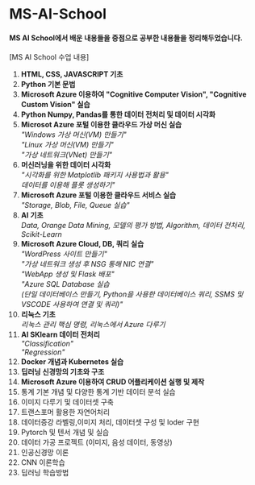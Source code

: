 # MS-AI-School
#### MS AI School에서 배운 내용들을 중점으로 공부한 내용들을 정리해두었습니다.

[MS AI School 수업 내용]
1. **HTML, CSS, JAVASCRIPT 기초**
2. **Python 기본 문법**</br>
3. **Microsoft Azure 이용하여 "Cognitive Computer Vision", "Cognitive Custom Vision" 실습**</br>
4. **Python Numpy, Pandas를 통한 데이터 전처리 및 데이터 시각화** </br>
5. **Microsot Azure 포털 이용한 클라우드 가상 머신 실습** </br>*"Windows 가상 머신(VM) 만들기"</br> "Linux 가상 머신(VM) 만들기"</br> "가상 네트워크(VNet) 만들기"</br>*
6. **머신러닝을 위한 데이터 시각화** </br> *"시각화를 위한 Matplotlib 패키지 사용법과 활용" </br> 데이터를 이용해 플롯 생성하기"</br>*
7. **Microsoft Azure 포털 이용한 클라우드 서비스 실습** </br> *"Storage, Blob, File, Queue 실습"*
8. **AI 기초** </br> *Data, Orange Data Mining, 모델의 평가 방법, Algorithm,  데이터 전처리, Scikit-Learn* </br>
9. **Microsoft Azure Cloud, DB, 쿼리 실습**</br> *"WordPress 사이트 만들기"</br> "가상 네트워크 생성 후 NSG 통해 NIC 연결"</br> "WebApp 생성 및 Flask 배포"</br> "Azure SQL Database 실습</br> (단일 데이터베이스 만들기, Python을 사용한 데이터베이스 쿼리, SSMS 및 VSCODE 사용하여 연결 및 쿼리)"</br>*
10. **리눅스 기초**</br> *리눅스 관리 핵심 명령, 리눅스에서 Azure 다루기*
11. **AI SKlearn 데이터 전처리** </br> *"Classification"</br>"Regression"</br>*
12. **Docker 개념과 Kubernetes 실습** </br>
13. **딥러닝 신경망의 기초와 구조**</br>
14. **Microsoft Azure 이용하여 CRUD 어플리케이션 실행 및 제작** </br>
15. 통계 기본 개념 및 다양한 통계 기반 데이터 분석 실습 </br>
16. 이미지 다루기 및 데이터셋 구축 </br>
17. 트랜스포머 활용한 자연어처리 </br>
18. 데이터증강 라벨링,이미지 처리, 데이터셋 구성 및 loder 구현 </br>
19. Pytorch 및 텐서 개념 및 실습 </br>
20. 데이터 가공 프로젝트 (이미지, 음성 데이터, 동영상) </br>
21. 인공신경망 이론 </br>
22. CNN 이론학습 </br>
23. 딥러닝 학습방법 </br>
